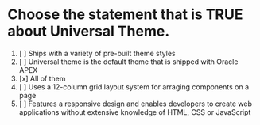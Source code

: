 # Choose the statement that is TRUE about Universal Theme.

1. [ ] Ships with a variety of pre-built theme styles
1. [ ] Universal theme is the default theme that is shipped with Oracle APEX
1. [x] All of them
1. [ ] Uses a 12-column grid layout system for arraging components on a page
1. [ ] Features a responsive design and enables developers to create web applications without extensive knowledge of HTML, CSS or JavaScript